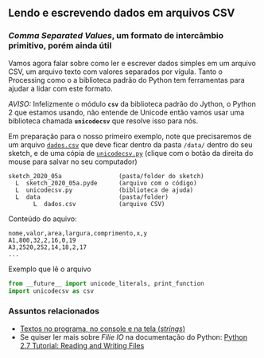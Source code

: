 ## Lendo e escrevendo dados em arquivos CSV

### *Comma Separated Values*, um formato de intercâmbio primitivo, porém ainda útil

Vamos agora falar sobre como ler e escrever dados simples em um arquivo CSV, um arquivo texto com valores separados por vígula. Tanto o Processing como o a biblioteca padrão do Python tem ferramentas para ajudar a lidar com este formato.

*AVISO:*  Infelizmente o módulo **`csv`** da biblioteca padrão do Jython, o Python 2 que estamos usando, não entende de Unicode então vamos usar uma biblioteca chamada **`unicodecsv`** que resolve isso para nós.

Em preparação para o nosso primeiro exemplo, note que precisaremos de um arquivo [`dados.csv`](https://raw.githubusercontent.com/villares/material-aulas/main/Processing-Python/assets/dados.csv) que deve ficar dentro da pasta `/data/` dentro  do seu sketch, e de uma cópia de [`unicodecsv.py`](https://raw.githubusercontent.com/villares/material-aulas/main/Processing-Python/assets/unicodecsv.py) (clique com o botão da direita do mouse para salvar no seu computador)

```
sketch_2020_05a                (pasta/folder do sketch)
  L  sketch_2020_05a.pyde      (arquivo com o código)
  L  unicodecsv.py             (biblioteca de ajuda)
  L  data                      (pasta/folder)
       L  dados.csv            (arquivo CSV)
```

Conteúdo do aquivo:

```
nome,valor,area,largura,comprimento,x,y
A1,800,32,2,16,0,19
A3,2520,252,14,18,2,17
...
```
Exemplo que lê o arquivo

```python
from __future__ import unicode_literals, print_function
import unicodecsv as csv


```

### Assuntos relacionados

* [Textos no programa, no console e na tela (*strings*)](strings_py.md)
* Se quiser ler mais sobre *Filie IO* na documentação do Python: [Python 2.7 Tutorial: Reading and Writing Files](https://docs.python.org/2/tutorial/inputoutput.html#reading-and-writing-files)


